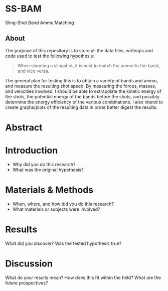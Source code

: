 # SS-BAM
Sling-Shot Band Ammo Matching

## About

The purpose of this repository is to store all the data files, writeups and code used to test the following hypothesis:

> When shooting a slingshot, it is best to match the ammo to the band, and vice versa.

The general plan for testing this is to obtain a variety of bands and ammo, and measure the resulting shot speed. By measuring the forces, masses, and velocities involved, I should be able to extrapolate the kinetic energy of the shots, the potential energy of the bands before the shots, and possibly determine the energy efficiency of the various combinations. I also intend to create graphs/plots of the resulting data in order better digest the results.

# Abstract


# Introduction
- Why did you do this research?
- What was the original hypothesis?

# Materials & Methods

- When, where, and how did you do this research?
- What materials or subjects were involved?

# Results 
  What did you discover?
  Was the tested hypothesis true?

# Discussion

  What do your results mean?
  How does this fit within the field?
  What are the future prospectives?